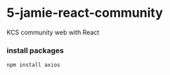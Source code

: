 # 5-jamie-react-community

KCS community web with React

### install packages

```
npm install axios
```
